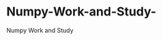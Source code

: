   # Numpy-Work-and-Study-
Numpy Work and Study 
                
                
              
                                  
                                    
                                                                               
                                                                                                               
                                 
                                                        
                                                                  
               
                             
                                                            
                                                        
                                                                                                                                                                                                  
                                                                      
                                                                                                                                                           
                                                                  
                                                                                                  
                      
                                                           
                
